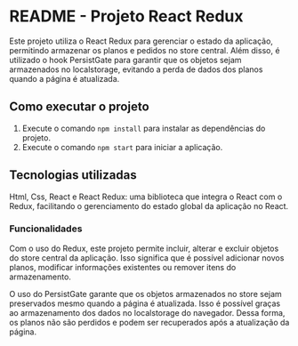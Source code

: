 # README - Projeto React Redux

Este projeto utiliza o React Redux para gerenciar o estado da aplicação, permitindo armazenar os planos e pedidos no store central. Além disso, é utilizado o hook PersistGate para garantir que os objetos sejam armazenados no localstorage, evitando a perda de dados dos planos quando a página é atualizada.

## Como executar o projeto

1. Execute o comando `npm install` para instalar as dependências do projeto.
2. Execute o comando `npm start` para iniciar a aplicação.

## Tecnologias utilizadas
Html, Css, React e React Redux: uma biblioteca que integra o React com o Redux, facilitando o gerenciamento do estado global da aplicação no React.

### Funcionalidades

Com o uso do Redux, este projeto permite incluir, alterar e excluir objetos do store central da aplicação. Isso significa que é possível adicionar novos planos, modificar informações existentes ou remover itens do armazenamento.

O uso do PersistGate garante que os objetos armazenados no store sejam preservados mesmo quando a página é atualizada. Isso é possível graças ao armazenamento dos dados no localstorage do navegador. Dessa forma, os planos não são perdidos e podem ser recuperados após a atualização da página.


